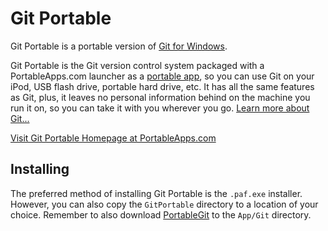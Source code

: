 # Git Portable

Git Portable is a portable version of [Git for Windows](https://github.com/git/git).

Git Portable is the Git version control system packaged with a PortableApps.com launcher as a [portable app](http://portableapps.com/about/what_is_a_portable_app), so you can use Git on your iPod, USB flash drive, portable hard drive, etc. It has all the same features as Git, plus, it leaves no personal information behind on the machine you run it on, so you can take it with you wherever you go. [Learn more about Git...](http://git-scm.com/)

[Visit Git Portable Homepage at PortableApps.com](http://portableapps.com/node/34685)

## Installing

The preferred method of installing Git Portable is the `.paf.exe` installer. However, you can also copy the `GitPortable` directory to a location of your choice. Remember to also download [PortableGit](https://github.com/github/msysgit#portablegit) to the `App/Git` directory.